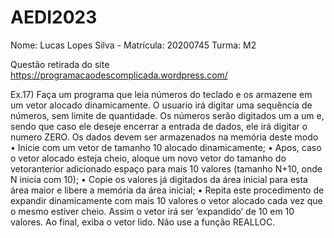 # AEDI2023
Nome: Lucas Lopes Silva - Matrícula: 20200745
Turma: M2

Questão retirada do site https://programacaodescomplicada.wordpress.com/

Ex.17) Faça um programa que leia números do teclado e os armazene em um vetor alocado dinamicamente. O usuario irá digitar uma sequência de números, sem limite de quantidade. Os números serão digitados um a um e, sendo que caso ele deseje encerrar a entrada de dados, ele irá digitar o numero ZERO. Os dados devem ser armazenados na memória deste modo 
• Inicie com um vetor de tamanho 10 alocado dinamicamente;
• Apos, caso o vetor alocado esteja cheio, aloque um novo vetor do tamanho do vetoranterior adicionado espaço para mais 10 valores (tamanho N+10, onde N inicia com 10);
• Copie os valores já digitados da área inicial para esta área maior e libere a memória da área inicial;
• Repita este procedimento de expandir dinamicamente com mais 10 valores o vetor alocado cada vez que o mesmo estiver cheio. Assim o vetor irá ser ’expandido’ de 10 em 10 valores.
Ao final, exiba o vetor lido. Não use a função REALLOC. 
